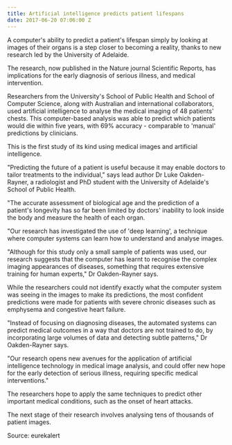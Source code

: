 ```yaml
---
title: Artificial intelligence predicts patient lifespans
date: 2017-06-20 07:06:00 Z
---
```


A computer's ability to predict a patient's lifespan simply by looking at images of their organs is a step closer to becoming a reality, thanks to new research led by the University of Adelaide.

The research, now published in the Nature journal Scientific Reports, has implications for the early diagnosis of serious illness, and medical intervention.

Researchers from the University's School of Public Health and School of Computer Science, along with Australian and international collaborators, used artificial intelligence to analyse the medical imaging of 48 patients' chests. This computer-based analysis was able to predict which patients would die within five years, with 69% accuracy - comparable to 'manual' predictions by clinicians.

This is the first study of its kind using medical images and artificial intelligence.

"Predicting the future of a patient is useful because it may enable doctors to tailor treatments to the individual," says lead author Dr Luke Oakden-Rayner, a radiologist and PhD student with the University of Adelaide's School of Public Health.

"The accurate assessment of biological age and the prediction of a patient's longevity has so far been limited by doctors' inability to look inside the body and measure the health of each organ.

"Our research has investigated the use of 'deep learning', a technique where computer systems can learn how to understand and analyse images.

"Although for this study only a small sample of patients was used, our research suggests that the computer has learnt to recognise the complex imaging appearances of diseases, something that requires extensive training for human experts," Dr Oakden-Rayner says.

While the researchers could not identify exactly what the computer system was seeing in the images to make its predictions, the most confident predictions were made for patients with severe chronic diseases such as emphysema and congestive heart failure.

"Instead of focusing on diagnosing diseases, the automated systems can predict medical outcomes in a way that doctors are not trained to do, by incorporating large volumes of data and detecting subtle patterns," Dr Oakden-Rayner says.

"Our research opens new avenues for the application of artificial intelligence technology in medical image analysis, and could offer new hope for the early detection of serious illness, requiring specific medical interventions."

The researchers hope to apply the same techniques to predict other important medical conditions, such as the onset of heart attacks.

The next stage of their research involves analysing tens of thousands of patient images.

Source: eurekalert